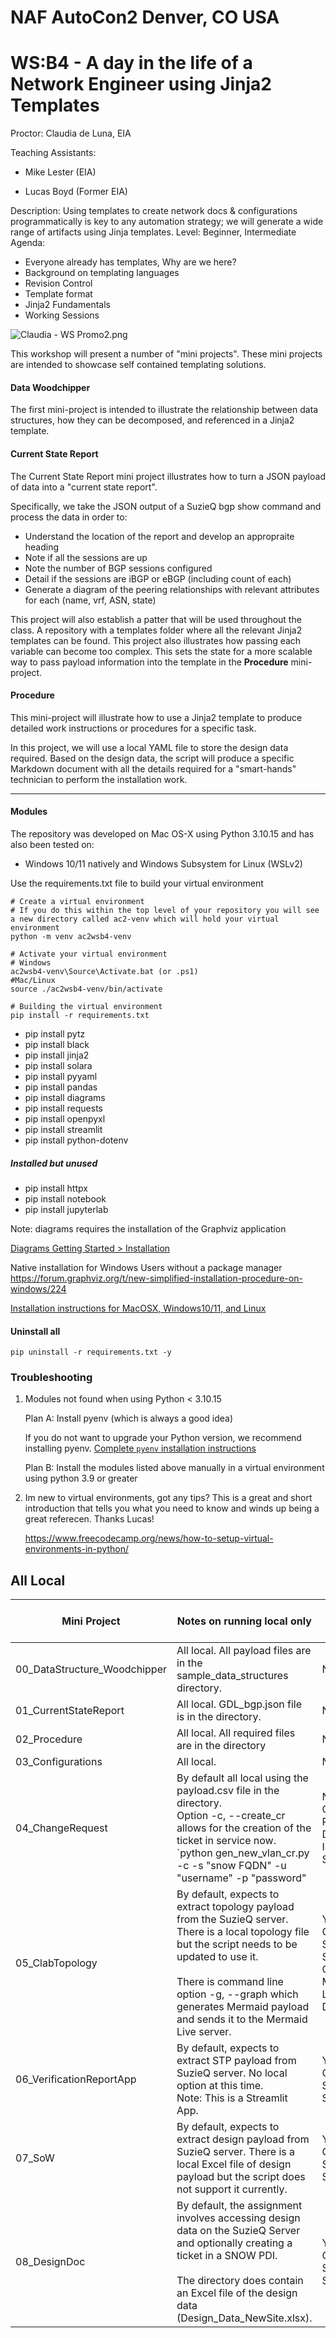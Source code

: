 # NAF AutoCon2 Denver, CO USA
# WS:B4 - A day in the life of a Network Engineer using Jinja2 Templates
Proctor: Claudia de Luna, EIA

Teaching Assistants:
- Mike Lester (EIA)

- Lucas Boyd (Former EIA)


Description: Using templates to create network docs & configurations programmatically is key to any automation strategy; we will generate a wide range of artifacts using Jinja templates.
Level: Beginner, Intermediate
Agenda:
+ Everyone already has templates, Why are we here?
+ Background on templating languages
+ Revision Control
+ Template format
+ Jinja2 Fundamentals
+ Working Sessions

![Claudia - WS Promo2.png](images/Claudia_WSPromo2.png)

This workshop will present a number of "mini projects".  These mini projects are intended to showcase self contained templating solutions.

#### Data Woodchipper

The first mini-project is intended to illustrate the relationship between data structures, how they can be decomposed, and referenced in a Jinja2 template.

#### Current State Report

The Current State Report mini project illustrates how to turn a JSON payload of data into a "current state report".

Specifically, we take the JSON output of a SuzieQ bgp show command and process the data in order to:

- Understand the location of the report and develop an appropraite heading
- Note if all the sessions are up
- Note the number of BGP sessions configured
- Detail if the sessions are iBGP or eBGP (including count of each)
- Generate a diagram of the peering relationships with relevant attributes for each (name, vrf, ASN, state)

This project will also establish a patter that will be used throughout the class.  A repository with a templates folder where all the relevant Jinja2 templates can be found.
This project also illustrates how passing each variable can become too complex.  This sets the state for a more scalable way to pass payload information into the template in the **Procedure** mini-project.

#### Procedure

This mini-project will illustrate how to use a Jinja2 template to produce detailed work instructions or procedures for a specific task. 

In this project, we will use a local YAML file to store the design data required.  Based on the design data, the script will produce a specific Markdown document with all the details required for a "smart-hands" technician to perform the installation work.


---
#### Modules

The repository was developed on Mac OS-X using Python 3.10.15 and has also been tested on:

- Windows 10/11 natively and Windows Subsystem for Linux (WSLv2)

Use the requirements.txt file to build your virtual environment
``` 
# Create a virtual environment
# If you do this within the top level of your repository you will see a new directory called ac2-venv which will hold your virtual environment
python -m venv ac2wsb4-venv

# Activate your virtual environment 
# Windows
ac2wsb4-venv\Source\Activate.bat (or .ps1)
#Mac/Linux
source ./ac2wsb4-venv/bin/activate

# Building the virtual environment
pip install -r requirements.txt

```

- pip install pytz
- pip install black
- pip install jinja2
- pip install solara
- pip install pyyaml
- pip install pandas
- pip install diagrams
- pip install requests
- pip install openpyxl
- pip install streamlit
- pip install python-dotenv


##### Installed but unused

- pip install httpx
- pip install notebook
- pip install jupyterlab


Note:  diagrams requires the installation of the Graphviz application

[Diagrams Getting Started > Installation](https://diagrams.mingrammer.com/docs/getting-started/installation)

Native installation for Windows Users without a package manager
https://forum.graphviz.org/t/new-simplified-installation-procedure-on-windows/224

[Installation instructions for MacOSX, Windows10/11, and Linux](https://www.perplexity.ai/page/installing-graphviz-on-windows-fzF5FhQASHqTyyOYDD6ODQ)


#### Uninstall all

``` pip uninstall -r requirements.txt -y ```

### Troubleshooting

1. Modules not found when using Python < 3.10.15

   Plan A:  Install pyenv (which is always a good idea)

   If you do not want to upgrade your Python version, we recommend installing pyenv.
   [Complete `pyenv` installation instructions](https://www.perplexity.ai/page/pyenv-installation-and-usage-g-0nRNLEaiSiqrvuzjsFaXrQ)

   Plan B: Install the modules listed above manually in a virtual environment using python 3.9 or greater
   
2. Im new to virtual environments, got any tips?
   This is a great and short introduction that tells you what you need to know and winds up being a great referecen.  Thanks Lucas!

   https://www.freecodecamp.org/news/how-to-setup-virtual-environments-in-python/


## All Local

| Mini Project                 | Notes on running local only                                  | Requires External Access                                     |
| ---------------------------- | ------------------------------------------------------------ | ------------------------------------------------------------ |
| 00_DataStructure_Woodchipper | All local.  All payload files are in the sample_data_structures directory. | No                                                           |
| 01_CurrentStateReport        | All local.  GDL_bgp.json file is in the directory.           | No                                                           |
| 02_Procedure                 | All local.  All required files are in the directory          | No                                                           |
| 03_Configurations            | All local.                                                   | No                                                           |
| 04_ChangeRequest             | By default all local using the payload.csv file in the directory.  <br />Option -c, --create_cr allows for the creation of the ticket in service now.<br />`python gen_new_vlan_cr.py -c -s "snow FQDN" -u "username" -p "password" | No<br />Optional Personal Developers Instance of Sevice Now  |
| 05_ClabTopology              | By default, expects to extract topology payload from the SuzieQ server.<br />There is a local topology file but the script needs to be updated to use it.<br /><br />There is command line option -g, --graph which generates Mermaid payload and sends it to the Mermaid Live server. | Yes. <br />CloudMyLab SuzieQ Server<br />Optional Mermaid Live Editor Diagram |
| 06_VerificationReportApp     | By default, expects to extract STP payload from SuzieQ server. No local option at this time.<br />Note: This is a Streamlit App. | Yes. <br />CloudMyLab SuzieQ Server                          |
| 07_SoW                       | By default, expects to extract design payload from SuzieQ server.  There is a local Excel file of design payload but the script does not support it currently. | Yes. <br />CloudMyLab SuzieQ Server                          |
| 08_DesignDoc                 | By default, the assignment involves accessing design data on the SuzieQ Server and optionally creating a ticket in a SNOW PDI.<br /><br />The directory does contain an Excel file of the design data (Design_Data_NewSite.xlsx). | Yes. <br />CloudMyLab SuzieQ Server                          |

